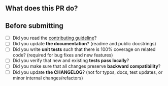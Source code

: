 <!--
Thank you very much for contributing! If you like this project, please ⭐ star it
https://github.com/omni-us/jsonargparse/
-->

## What does this PR do?

<!--
Concisely describe what this pull request does. If available, include links to
issues web pages where the need for this change has been motivated.
-->

## Before submitting

<!--
Use the following list as tasks to be completed before marking a pull request as
"Ready for review". Fill with an "x" all tasks done. Use "n/a" if you think a
task is not relevant or leave empty when in doubt.
-->

- [ ] Did you read the [contributing guideline](https://github.com/omni-us/jsonargparse/blob/main/CONTRIBUTING.rst)?
- [ ] Did you update **the documentation**? (readme and public docstrings)
- [ ] Did you write **unit tests** such that there is 100% coverage on related code? (required for bug fixes and new features)
- [ ] Did you verify that new and existing **tests pass locally**?
- [ ] Did you make sure that all changes preserve **backward compatibility**?
- [ ] Did you update **the CHANGELOG**? (not for typos, docs, test updates, or minor internal changes/refactors)
